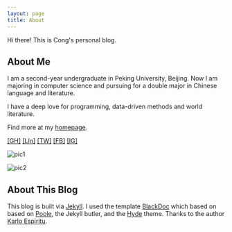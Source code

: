```yaml
---
layout: page
title: About
---
```


<p class="message">
  Hi there! This is Cong's personal blog.
</p>

## About Me
I am  a second-year undergraduate in Peking University, Beijing. Now I am majoring in computer science and pursuing for a double major in Chinese language and literature.  

I have a deep love for programming, data-driven methods and world literature.  

Find more at my [homepage](https://congding.info/).

[[GH]](https://github.com/tson1111/)  [[LIn]](https://www.linkedin.com/in/%E8%81%AA-%E4%B8%81-068a08139/)  [[TW]](https://twitter.com/tson15492372)  [[FB]](https://www.facebook.com/profile.php?id=100014964906125)  [[IG]](https://www.instagram.com/tson_1111/)

![pic1](C:\Users\masdc\Pictures\微信图片_20180921213520.jpg)

![pic2](C:\Users\masdc\Pictures\微信图片_20181006214803.jpg)

## About This Blog

This blog is built via [Jekyll](http://jekyllrb.com). I used the template [BlackDoc](https://github.com/karloespiritu/BlackDoc) which based on based on [Poole](http://getpoole.com), the Jekyll butler, and the [Hyde](http://hyde.getpoole.com) theme. Thanks to the author [Karlo Espiritu](https://github.com/karloespiritu). 